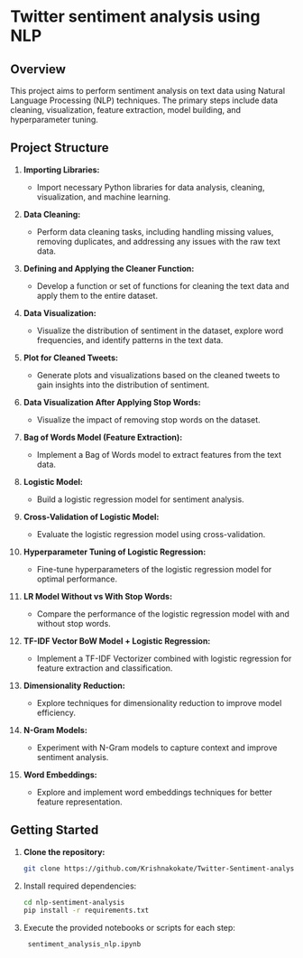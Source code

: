 # Twitter sentiment analysis using NLP

## Overview

This project aims to perform sentiment analysis on text data using Natural Language Processing (NLP) techniques. The primary steps include data cleaning, visualization, feature extraction, model building, and hyperparameter tuning.

## Project Structure

1. **Importing Libraries:**
   - Import necessary Python libraries for data analysis, cleaning, visualization, and machine learning.

2. **Data Cleaning:**
   - Perform data cleaning tasks, including handling missing values, removing duplicates, and addressing any issues with the raw text data.

3. **Defining and Applying the Cleaner Function:**
   - Develop a function or set of functions for cleaning the text data and apply them to the entire dataset.

4. **Data Visualization:**
   - Visualize the distribution of sentiment in the dataset, explore word frequencies, and identify patterns in the text data.

5. **Plot for Cleaned Tweets:**
   - Generate plots and visualizations based on the cleaned tweets to gain insights into the distribution of sentiment.

6. **Data Visualization After Applying Stop Words:**
   - Visualize the impact of removing stop words on the dataset.

7. **Bag of Words Model (Feature Extraction):**
   - Implement a Bag of Words model to extract features from the text data.

8. **Logistic Model:**
   - Build a logistic regression model for sentiment analysis.

9. **Cross-Validation of Logistic Model:**
   - Evaluate the logistic regression model using cross-validation.

10. **Hyperparameter Tuning of Logistic Regression:**
    - Fine-tune hyperparameters of the logistic regression model for optimal performance.

11. **LR Model Without vs With Stop Words:**
    - Compare the performance of the logistic regression model with and without stop words.

12. **TF-IDF Vector BoW Model + Logistic Regression:**
    - Implement a TF-IDF Vectorizer combined with logistic regression for feature extraction and classification.

13. **Dimensionality Reduction:**
    - Explore techniques for dimensionality reduction to improve model efficiency.

14. **N-Gram Models:**
    - Experiment with N-Gram models to capture context and improve sentiment analysis.

15. **Word Embeddings:**
    - Explore and implement word embeddings techniques for better feature representation.


## Getting Started

1. **Clone the repository:**
   ```bash
   git clone https://github.com/Krishnakokate/Twitter-Sentiment-analysis.git

2. Install required dependencies:
     ```bash
     cd nlp-sentiment-analysis
     pip install -r requirements.txt
3. Execute the provided notebooks or scripts for each step:
   ```bash
    sentiment_analysis_nlp.ipynb
